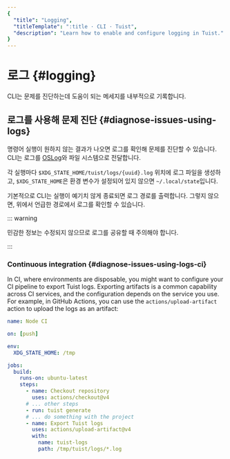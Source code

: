 ```yaml
---
{
  "title": "Logging",
  "titleTemplate": ":title · CLI · Tuist",
  "description": "Learn how to enable and configure logging in Tuist."
}
---
```

# 로그 {#logging}

CLI는 문제를 진단하는데 도움이 되는 메세지를 내부적으로 기록합니다.

## 로그를 사용해 문제 진단 {#diagnose-issues-using-logs}

명령어 실행이 원하지 않는 결과가 나오면 로그를 확인해 문제를 진단할 수 있습니다. CLI는 로그를
[OSLog](https://developer.apple.com/documentation/os/oslog)와 파일 시스템으로 전달합니다.

각 실행마다 `$XDG_STATE_HOME/tuist/logs/{uuid}.log` 위치에 로그 파일을 생성하고,
`$XDG_STATE_HOME`은 환경 변수가 설정되어 있지 않으면 `~/.local/state`입니다.

기본적으로 CLI는 실행이 예기치 않게 종료되면 로그 경로를 출력합니다. 그렇지 않으면, 위에서 언급한 경로에서 로그를 확인할 수 있습니다.

::: warning
<!-- -->
민감한 정보는 수정되지 않으므로 로그를 공유할 때 주의해야 합니다.
<!-- -->
:::

### Continuous integration {#diagnose-issues-using-logs-ci}

In CI, where environments are disposable, you might want to configure your CI
pipeline to export Tuist logs. Exporting artifacts is a common capability across
CI services, and the configuration depends on the service you use. For example,
in GitHub Actions, you can use the `actions/upload-artifact` action to upload
the logs as an artifact:

```yaml
name: Node CI

on: [push]

env:
  XDG_STATE_HOME: /tmp

jobs:
  build:
    runs-on: ubuntu-latest
    steps:
      - name: Checkout repository
        uses: actions/checkout@v4
      # ... other steps
      - run: tuist generate
      # ... do something with the project
      - name: Export Tuist logs
        uses: actions/upload-artifact@v4
        with:
          name: tuist-logs
          path: /tmp/tuist/logs/*.log
```
